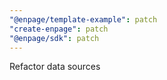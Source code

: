 ```yaml
---
"@enpage/template-example": patch
"create-enpage": patch
"@enpage/sdk": patch
---
```


Refactor data sources

